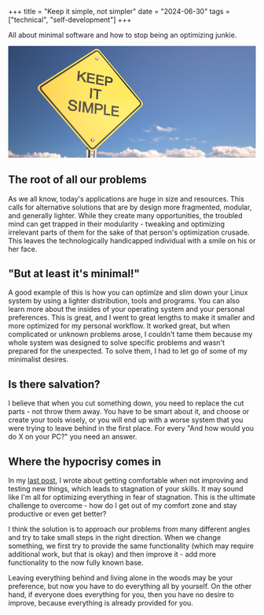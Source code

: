 +++
title = "Keep it simple, not simpler"
date = "2024-06-30"
tags = ["technical", "self-development"]
+++

All about minimal software and how to stop being an optimizing junkie.


<!--more-->

![Keep It Simple sign](kiss.jpg)

## The root of all our problems

As we all know, today's applications are huge in size and resources. This calls for alternative solutions that are by design more fragmented, modular, and generally lighter. While they create many opportunities, the troubled mind can get trapped in their modularity - tweaking and optimizing irrelevant parts of them for the sake of that person's optimization crusade. This leaves the technologically handicapped individual with a smile on his or her face.

## "But at least it's minimal!"

A good example of this is how you can optimize and slim down your Linux system by using a lighter distribution, tools and programs. You can also learn more about the insides of your operating system and your personal preferences. This is great, and I went to great lengths to make it smaller and more optimized for my personal workflow. It worked great, but when complicated or unknown problems arose, I couldn't tame them because my whole system was designed to solve specific problems and wasn't prepared for the unexpected. To solve them, I had to let go of some of my minimalist desires.

## Is there salvation?

I believe that when you cut something down, you need to replace the cut parts - not throw them away. You have to be smart about it, and choose or create your tools wisely, or you will end up with a worse system that you were trying to leave behind in the first place. For every "And how would you do X on your PC?" you need an answer.

## Where the hypocrisy comes in

In my [last post](../stagnation), I wrote about getting comfortable when not improving and testing new things, which leads to stagnation of your skills. It may sound like I'm all for optimizing everything in fear of stagnation. This is the ultimate challenge to overcome - how do I get out of my comfort zone and stay productive or even get better?

I think the solution is to approach our problems from many different angles and try to take small steps in the right direction. When we change something, we first try to provide the same functionality (which may require additional work, but that is okay) and then improve it - add more functionality to the now fully known base.

Leaving everything behind and living alone in the woods may be your preference, but now you have to do everything all by yourself. On the other hand, if everyone does everything for you, then you have no desire to improve, because everything is already provided for you.
